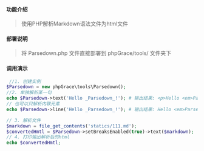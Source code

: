#### 功能介绍
> 使用PHP解析Markdown语法文件为html文件

#### 部署说明
>将 Parsedown.php 文件直接部署到 phpGrace/tools/ 文件夹下


#### 调用演示
```php
 //1. 创建实例
$Parsedown = new phpGrace\tools\Parsedown();
//2. 单独解析某一句
echo $Parsedown->text('Hello _Parsedown_!'); # 输出结果: <p>Hello <em>Parsedown</em>!</p>
// 也可以只解析内联元素
echo $Parsedown->line('Hello _Parsedown_!'); # 输出结果: Hello <em>Parsedown</em>!

// 3. 解析文件
$markdown = file_get_contents('statics/111.md');
$convertedHmtl = $Parsedown->setBreaksEnabled(true)->text($markdown);
// 4. 打印输出解析后的html
echo $convertedHmtl;

```